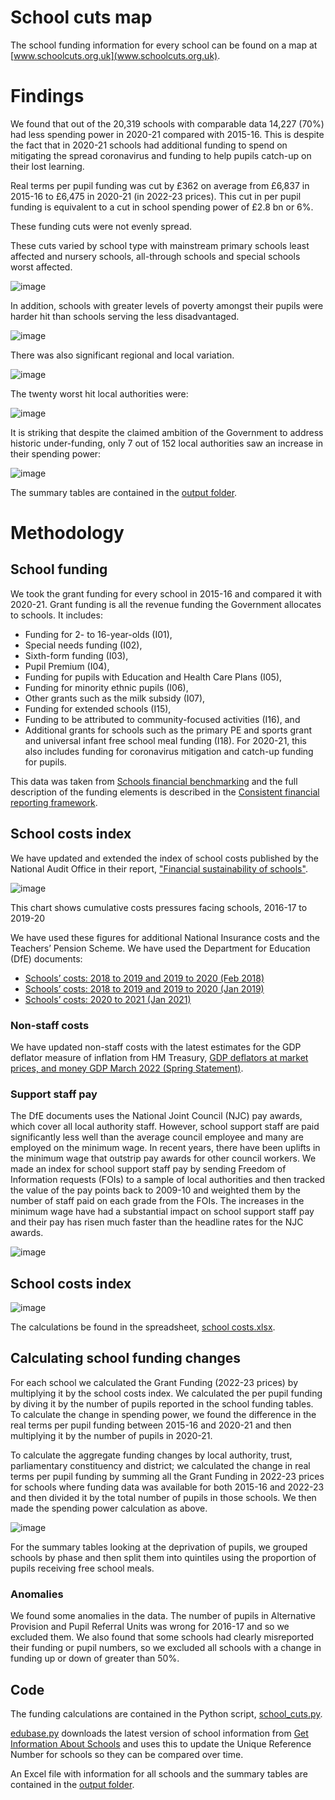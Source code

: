 # School cuts map
The school funding information for every school can be found on a map at [www.schoolcuts.org.uk](www.schoolcuts.org.uk).

# Findings
We found that out of the 20,319 schools with comparable data 14,227 (70%) had less spending power in 2020-21 compared with 2015-16. This is despite the fact that in 2020-21 schools had additional funding to spend on mitigating the spread coronavirus and funding to help pupils catch-up on their lost learning.

Real terms per pupil funding was cut by £362 on average from £6,837 in 2015-16 to £6,475 in 2020-21 (in 2022-23 prices). This cut in per pupil funding is equivalent to a cut in school spending power of £2.8 bn or 6%.

These funding cuts were not evenly spread. 

These cuts varied by school type with mainstream primary schools least affected and nursery schools, all-through schools and special schools worst affected.

![image](https://user-images.githubusercontent.com/4374366/167014371-6d6f8a84-6beb-4f22-9280-d350e8d44edd.png)

In addition, schools with greater levels of poverty amongst their pupils were harder hit than schools serving the less disadvantaged.

![image](https://user-images.githubusercontent.com/4374366/167015538-034aedf3-8f58-4861-8b79-70c75262bbab.png)

There was also significant regional and local variation.

![image](https://user-images.githubusercontent.com/4374366/167017687-55cb7d38-fb05-4a2a-a101-afc1e8af35ab.png)

The twenty worst hit local authorities were:

![image](https://user-images.githubusercontent.com/4374366/167016757-df54d188-4f07-4c1d-a238-3dd92728ea47.png)

It is striking that despite the claimed ambition of the Government to address historic under-funding, only 7 out of 152 local authorities saw an increase in their spending power:

![image](https://user-images.githubusercontent.com/4374366/167017084-ba5b3359-6db4-40a9-bb0b-fc2da0a7f71a.png)

The summary tables are contained in the [output folder](https://github.com/National-Education-Union/school_cuts/tree/main/output).


# Methodology

## School funding
We took the grant funding for every school in 2015-16 and compared it with 2020-21.
Grant funding is all the revenue funding the Government allocates to schools. It includes:
- Funding for 2- to 16-year-olds (I01),
- Special needs funding (I02),
- Sixth-form funding (I03),
- Pupil Premium (I04),
- Funding for pupils with Education and Health Care Plans (I05),
- Funding for minority ethnic pupils (I06),
- Other grants such as the milk subsidy (I07),
- Funding for extended schools (I15),
- Funding to be attributed to community-focused activities (I16), and
- Additional grants for schools such as the primary PE and sports grant and universal infant free school meal funding (I18). For 2020-21, this also includes funding for coronavirus mitigation and catch-up funding for pupils.

This data was taken from [Schools financial benchmarking](https://schools-financial-benchmarking.service.gov.uk/Help/DataSources) and the full description of the funding elements is described in the [Consistent financial reporting framework](https://www.gov.uk/guidance/consistent-financial-reporting-framework-2020-to-2021/income).

## School costs index
We have updated and extended the index of school costs published by the National Audit Office in their report, ["Financial sustainability of schools"](https://www.nao.org.uk/wp-content/uploads/2016/12/Financial-sustainability-of-schools.pdf).

![image](https://user-images.githubusercontent.com/4374366/166971613-2750e6d7-b8d4-4ca9-aa86-2e78f930816e.png)

This chart shows cumulative costs pressures facing schools, 2016-17 to 2019-20

We have used these figures for additional National Insurance costs and the Teachers’ Pension Scheme. We have used the Department for Education (DfE) documents:
- [Schools’ costs: 2018 to 2019 and 2019 to 2020 (Feb 2018)](https://assets.publishing.service.gov.uk/government/uploads/system/uploads/attachment_data/file/678439/Schools_costs_technical_note.pdf)
- [Schools’ costs: 2018 to 2019 and 2019 to 2020 (Jan 2019)](https://assets.publishing.service.gov.uk/government/uploads/system/uploads/attachment_data/file/774325/Schools_costs_technical_note_Jan_2019.pdf)
- [Schools’ costs: 2020 to 2021 (Jan 2021)](https://assets.publishing.service.gov.uk/government/uploads/system/uploads/attachment_data/file/961096/Schools_costs_technical_note_January_2021.pdf)

### Non-staff costs
We have updated non-staff costs with the latest estimates for the GDP deflator measure of inflation from HM Treasury, [GDP deflators at market prices, and money GDP March 2022 (Spring Statement)](https://assets.publishing.service.gov.uk/government/uploads/system/uploads/attachment_data/file/1062965/GDP_Deflators_Spring_Statement_March_2022_update.xlsx).

### Support staff pay
The DfE documents uses the National Joint Council (NJC) pay awards, which cover all local authority staff. However, school support staff are paid significantly less well than the average council employee and many are employed on the minimum wage. In recent years, there have been uplifts in the minimum wage that outstrip pay awards for other council workers. We made an index for school support staff pay by sending Freedom of Information requests (FOIs) to a sample of local authorities and then tracked the value of the pay points back to 2009-10 and weighted them by the number of staff paid on each grade from the FOIs. The increases in the minimum wage have had a substantial impact on school support staff pay and their pay has risen much faster than the headline rates for the NJC awards.

![image](https://user-images.githubusercontent.com/4374366/166963983-2fe4ca2f-c4c2-4cd9-9e69-f05601edd747.png)

## School costs index

![image](https://user-images.githubusercontent.com/4374366/166983069-2d86ff8f-9602-4c11-bc53-f6bc76eb9e0a.png)

The calculations be found in the spreadsheet, [school costs.xlsx](https://github.com/National-Education-Union/school_cuts/blob/main/data/school_costs/school%20costs.xlsx).

## Calculating school funding changes
For each school we calculated the Grant Funding (2022-23 prices) by multiplying it by the school costs index. 
We calculated the per pupil funding by diving it by the number of pupils reported in the school funding tables. 
To calculate the change in spending power, we found the difference in the real terms per pupil funding between 2015-16 and 2020-21 and then multiplying it by the number of pupils in 2020-21.

To calculate the aggregate funding changes by local authority, trust, parliamentary constituency and district; we calculated the change in real terms per pupil funding by summing all the Grant Funding in 2022-23 prices for schools where funding data was available for both 2015-16 and 2022-23 and then divided it by the total number of pupils in those schools. We then made the spending power calculation as above.

![image](https://user-images.githubusercontent.com/4374366/167357380-ec16e402-d01f-425f-85c7-1255aeeb2244.png)

For the summary tables looking at the deprivation of pupils, we grouped schools by phase and then split them into quintiles using the proportion of pupils receiving free school meals. 

### Anomalies
We found some anomalies in the data. The number of pupils in Alternative Provision and Pupil Referral Units was wrong for 2016-17 and so we excluded them. 
We also found that some schools had clearly misreported their funding or pupil numbers, so we excluded all schools with a change in funding up or down of greater than 50%. 

## Code
The funding calculations are contained in the Python script, [school_cuts.py](school_cuts.py).

[edubase.py](edubase.py) downloads the latest version of school information from [Get Information About Schools](https://get-information-schools.service.gov.uk/Downloads) and uses this to update the Unique Reference Number for schools so they can be compared over time.

An Excel file with information for all schools and the summary tables are contained in the [output folder](https://github.com/National-Education-Union/school_cuts/tree/main/output).
